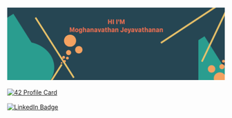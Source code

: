 
<!--
**MoJeya/MoJeya** is a ✨ _special_ ✨ repository because its `README.md` (this file) appears on your GitHub profile.

Here are some ideas to get you started:

- 🔭 I’m currently working on ...
- 🌱 I’m currently learning ...
- 👯 I’m looking to collaborate on ...
- 🤔 I’m looking for help with ...
- 💬 Ask me about ...
- 📫 How to reach me: ...
- 😄 Pronouns: ...
- ⚡ Fun fact: ...
-->
![Mohan's Github Banner](./assets/Github_header.png)
\
\
[![42 Profile Card](https://1337-readme.vercel.app/api/profile?cursus=42cursus&dark=true&email=hide&leet_logo=hide&login=mjeyavat)](https://github.com/mohouyizme/1337-readme)
\
\
[![LinkedIn Badge](https://img.shields.io/badge/LinkedIn-Profile-informational?style=flat&logo=linkedin&logoColor=white&color=0D76A8)](https://www.linkedin.com/in/mohan-jeya/)
